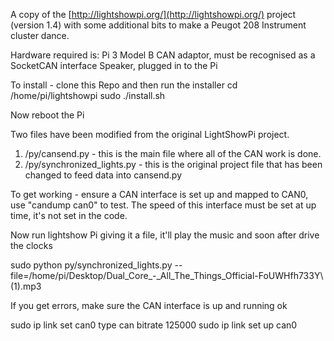 A copy of the [http://lightshowpi.org/](http://lightshowpi.org/) project (version 1.4) with some additional bits to make a Peugot 208 Instrument cluster dance.



Hardware required is:
Pi 3 Model B
CAN adaptor, must be recognised as a SocketCAN interface
Speaker, plugged in to the Pi

To install - clone this Repo and then run the installer
cd /home/pi/lightshowpi
sudo ./install.sh

Now reboot the Pi

Two files have been modified from the original LightShowPi project.

1. /py/cansend.py - this is the main file where all of the CAN work is done.
2. /py/synchronized_lights.py - this is the original project file that has been changed to feed data into cansend.py

To get working - ensure a CAN interface is set up and mapped to CAN0, use "candump can0" to test. The speed of this interface must be set at up time, it's not set in the code.

Now run lightshow Pi giving it a file, it'll play the music and soon after drive the clocks

sudo python py/synchronized_lights.py --file=/home/pi/Desktop/Dual_Core_-_All_The_Things_Official-FoUWHfh733Y\ \(1\).mp3


If you get errors, make sure the CAN interface is up and running ok

sudo ip link set can0 type can bitrate 125000
sudo ip link set up can0
